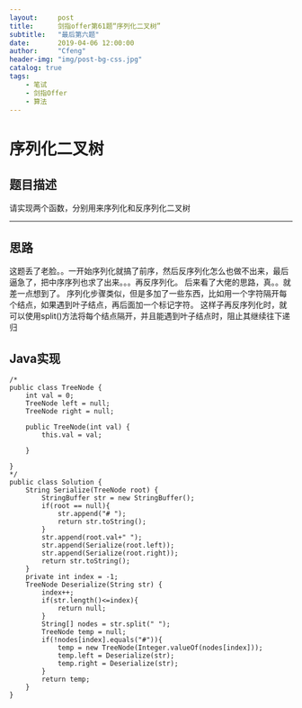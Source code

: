 ```yaml
---
layout:     post
title:      剑指offer第61题“序列化二叉树”
subtitle:   "最后第六题"
date:       2019-04-06 12:00:00
author:     "Cfeng"
header-img: "img/post-bg-css.jpg"
catalog: true
tags:
    - 笔试
    - 剑指Offer
    - 算法
---
```

# 序列化二叉树
## 题目描述
请实现两个函数，分别用来序列化和反序列化二叉树
***
## 思路
这题丢了老脸。。一开始序列化就搞了前序，然后反序列化怎么也做不出来，最后逼急了，把中序序列也求了出来。。。再反序列化。
后来看了大佬的思路，真。。就差一点想到了。
序列化步骤类似，但是多加了一些东西，比如用一个字符隔开每个结点，如果遇到叶子结点，再后面加一个标记字符。
这样子再反序列化时，就可以使用split()方法将每个结点隔开，并且能遇到叶子结点时，阻止其继续往下递归
## Java实现
```
/*
public class TreeNode {
    int val = 0;
    TreeNode left = null;
    TreeNode right = null;

    public TreeNode(int val) {
        this.val = val;

    }

}
*/
public class Solution {
    String Serialize(TreeNode root) {
        StringBuffer str = new StringBuffer();
        if(root == null){
            str.append("# ");
            return str.toString();
        }
        str.append(root.val+" ");
        str.append(Serialize(root.left));
        str.append(Serialize(root.right));
        return str.toString();
    }
    private int index = -1;
    TreeNode Deserialize(String str) {
        index++;
        if(str.length()<=index){
            return null;
        }
        String[] nodes = str.split(" ");
        TreeNode temp = null;
        if(!nodes[index].equals("#")){
            temp = new TreeNode(Integer.valueOf(nodes[index]));
            temp.left = Deserialize(str);
            temp.right = Deserialize(str);
        }
        return temp;
    }
}
```